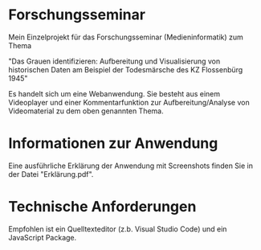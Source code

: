 # Forschungsseminar

Mein Einzelprojekt für das Forschungsseminar (Medieninformatik) zum Thema 

"Das Grauen identifizieren: Aufbereitung und
Visualisierung von historischen Daten am Beispiel
der Todesmärsche des KZ Flossenbürg 1945"

Es handelt sich um eine Webanwendung. Sie besteht aus einem Videoplayer und einer Kommentarfunktion zur Aufbereitung/Analyse von Videomaterial zu dem oben genannten Thema.

# Informationen zur Anwendung

Eine ausführliche Erklärung der Anwendung mit Screenshots finden Sie in der Datei "Erklärung.pdf".

# Technische Anforderungen

Empfohlen ist ein Quelltexteditor (z.b. Visual Studio Code) und ein JavaScript Package.

